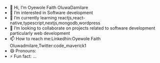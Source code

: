 - 👋 Hi, I’m Oyewole Faith OluwaDamilare 
- 👀 I’m interested in Software development
- 🌱 I’m currently learning reactjs,react-native,typescript,nextjs,mongodb,wordpress
- 💞️ I’m looking to collaborate on projects related to software development particularly web development
- 📫 How to reach me:Linkedhin:Oyewole Faith Oluwadmilare,Twitter:code_maverick1
- 😄 Pronouns:
- ⚡ Fun fact: ...

<!---
GeniusObi/GeniusObi is a ✨ special ✨ repository because its `README.md` (this file) appears on your GitHub profile.
You can click the Preview link to take a look at your changes.
--->
